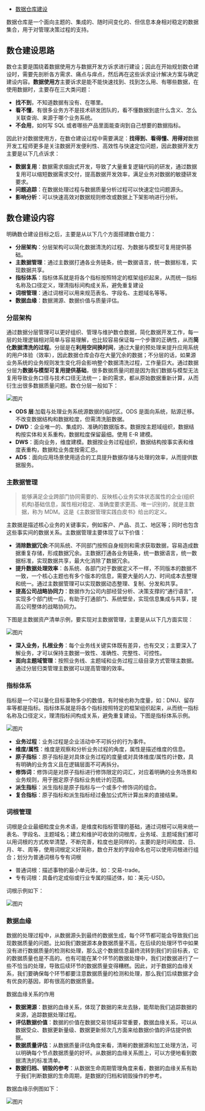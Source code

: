 - [数据仓库建设](https://mp.weixin.qq.com/s/tfaW8SJbOLkWsxRD8390SQ)



数据仓库是一个面向主题的、集成的、随时间变化的、但信息本身相对稳定的数据集合，用于对管理决策过程的支持。

## 数仓建设思路

数仓主要是围绕着数据使用方与数据开发方诉求进行建设；因此在开始规划数仓建设时，需要先剖析各方需求、痛点与痒点，然后再在这些诉求设计解决方案与确定建设内容。**数据使用方**主要诉求是能不能快速找到、找到怎么用、有哪些数据，在使用数据时，主要存在三大类问题：



- **找不到**，不知道数据有没有、在哪里。
- **看不懂**，有很多业务方不是技术研发团队的，看不懂数据到底什么含义、怎么关联查询、来源于哪个业务系统。
- **不会用**，如何写 SQL 或者哪些产品里面能查询到自己想要的数据指标。



因此针对数据使用方，在数仓建设过程中需要满足：**找得到、看得懂、用得对**数据开发工程师更多是关注数据开发便利性、高效性与快速定位问题，因此数据开发方主要是以下几点诉求：



- **数据复用**：数据需求烟囱式开发，导致了大量重复逻辑代码的研发，通过数据复用可以缩短数据需求交付，提高数据开发效率，满足业务对数据的敏捷研发要求。
- **问题追踪**：在数据处理过程与数据质量分析过程可以快速定位问题源头。
- **影响分析**：可以快速高效对数据规则修改或数据上下架影响进行分析。

## 数仓建设内容

明确数仓建设目标之后，主要是从以下几个方面搭建数仓能力：



- **分层架构**：分层架构可以简化数据清洗的过程、为数据与模型可复用提供基础。
- **主数据管理**：通过主数据打通各业务链条，统一数据语言，统一数据标准，实现数据共享。
- **指标体系**：指标体系就是将各个指标按照特定的框架组织起来，从而统一指标名称及口径定义，理清指标间构成关系，避免重复建设
- **词根管理**：通过词根可以用来规范表名、字段名、主题域名等等。
- **数据血缘**：数据溯源、数据价值与质量评估。

### 分层架构

通过数据分层管理可以更好组织、管理与维护数仓数据，简化数据开发工作，每一层的处理逻辑相对简单与容易理解，也比较容易保证每一个步骤的正确性，从而**简化数据清洗的过程**。分层是在**利用空间换时间**，通过大量的预处理来提升应用系统的用户体验（效率），因此数据仓库会存在大量冗余的数据；不分层的话，如果源业务系统的业务规则发生变化将会影响整个数据清洗过程，工作量巨大。通过数据分层为**数据与模型可复用提供基础**，很多数据质量问题是因为我们数据与模型无法复用导致业务口径与技术口径无法统一；新的需求，都从原始数据重新计算，从而衍生出很多数据质量问题。数仓分层一般如下：

![图片](https://mmbiz.qpic.cn/mmbiz_jpg/lvnfzHLRuub2kL3txWFTmiaA8EwjrFeyvRxx2l67sp76UImQupgzyQKz9icZxJO5xDBBt0b2wIdKNrFibuOGZTj3Q/640?wx_fmt=jpeg&tp=webp&wxfrom=5&wx_lazy=1&wx_co=1)



- **ODS 层**:加载与处理业务系统源数据的临时区。ODS 是面向系统，贴源迁移。不改变数据结构和数据粒度，但需清洗脏数据。
- **DWD**：企业唯一的、集成的、准确的数据版本。数据按主题域组织，数据结构按实体和关系重构，数据粒度保留最细。使用 E-R 建模。
- **DWS**：面向业务，维度建模。数据按业务过程组织，数据结构按事实表和维度表重构，数据粒业务度按需汇总。
- **ADS**：面向应用场景使用适合的工具提升数据存储与处理的效率，从而提供数据服务。

### 主数据管理

> 能够满足企业跨部门协同需要的、反映核心业务实体状态属性的企业(组织机构)基础信息，属性相对稳定、准确度要求更高、唯一识别的，就是主数据，称为 MDM。这是《主数据管理实践白皮书》给出的定义。



主数据是描述核心业务的关键事实，例如客户、产品、员工、地区等；同时也包含这些事实间的数据关系。主数据管理主要体现了以下价值：

- **消除数据冗余**:不同系统、不同部门按照自身规则和需求获取数据，容易造成数据重复存储，形成数据冗余。主数据打通各业务链条，统一数据语言，统一数据标准，实现数据共享，最大化消除了数据冗余。
- **提升数据处理效率**：各系统、各部门对于数据定义不一样，不同版本的数据不一致，一个核心主题也有多个版本的信息，需要大量的人力、时间成本去整理和统一。通过主数据管理可以实现数据动态整理、复制、分发和共享。
- **提高公司战略协同力**：数据作为公司内部经营分析、决策支撑的“通行语言”，实现多个部门统一后，有助于打通部门、系统壁垒，实现信息集成与共享，提高公司整体的战略协同力。



下图是主数据资产清单示例，要实现对主数据管理，主要是从以下几方面实现：

![图片](https://mmbiz.qpic.cn/mmbiz_jpg/lvnfzHLRuub2kL3txWFTmiaA8EwjrFeyvwIVHWvT8qDS98yFwjYeMQXTcZ2LXYwL5f9pbsMDFVagRBx2omNkib0w/640?wx_fmt=jpeg&tp=webp&wxfrom=5&wx_lazy=1&wx_co=1)



- **深入业务，扎根业务**：每个业务线关键实体既有差异，也有交叉；主要深入了解业务，才可以保持主数据一致性、准确性、完整性、可控性。
- **面向主题域管理**：按照业务线、主题域和业务过程三级目录方式管理主数据。通过分层归类管理主数据可以提高管理的效率。

### 指标体系

指标是一个可以量化目标事物多少的数值，有时候也称为度量，如：DNU、留存率等都是指标。指标体系就是将各个指标按照特定的框架组织起来，从而统一指标名称及口径定义，理清指标间构成关系，避免重复建设。下图是指标体系示例。

![图片](https://mmbiz.qpic.cn/mmbiz_png/lvnfzHLRuub2kL3txWFTmiaA8EwjrFeyv2cpFic2SF44Iv55zBnWgFTvSE1y64icTq6NmIPicGWLeG3BRyoQpccTlQ/640?wx_fmt=png&tp=webp&wxfrom=5&wx_lazy=1&wx_co=1)



- **业务过程**：业务过程是企业活动中不可拆分的行为事件。
- **维度/属性**：维度是观察和分析业务过程的角度，属性是描述维度的信息。
- **原子指标**：原子指标是对具体业务过程的度量或对具体维度/属性的计数，具有明确的业务含义且在逻辑层面不可再拆分。
- **修饰词**：修饰词是对原子指标进行修饰限定的词汇，对应着明确的业务场景和业务规则，用于圈定原子指标业务统计的范围。
- **派生指标**：派生指标是原子指标与一个或多个修饰词的组合。
- **复合指标**：原子指标和派生指标经过叠加公式所计算出来的直接结果。

### 词根管理

词根是企业最细粒度业务术语，是维度和指标管理的基础，通过词根可以用来统一表名、字段名、主题域名；建立和维护可收敛的词根库，业务域、主题域我们都可以用词根的方式枚举清楚，不断完善，粒度也是同样的，主要的是时间粒度、日、月、年、周等，使用词根定义好简称，数仓开发的字段命名也可以使用词根进行组合；划分为普通词根与专有词根



- 普通词根：描述事物的最小单元体，如：交易-trade。
- 专有词根：具备约定成俗或行业专属的描述体，如：美元-USD。



词根示例如下：

![图片](https://mmbiz.qpic.cn/mmbiz_png/lvnfzHLRuub2kL3txWFTmiaA8EwjrFeyvnZasK2Tu9rBHibGSj5rqDmIxrmrMroPYjVy8DtnLZaWJ2HtUAkQ8WoA/640?wx_fmt=png&tp=webp&wxfrom=5&wx_lazy=1&wx_co=1)



### 数据血缘

数据的处理过程中，从数据源头到最终的数据生成，每个环节都可能会导致我们出现数据质量的问题。比如我们数据源本身数据质量不高，在后续的处理环节中如果没有进行数据质量的检测和处理，那么这个数据信息最终流转到我们的目标表，它的数据质量也是不高的。也有可能在某个环节的数据处理中，我们对数据进行了一些不恰当的处理，导致后续环节的数据质量变得糟糕。因此，对于数据的血缘关系，我们要确保每个环节都要注意数据质量的检测和处理，那么我们后续数据才会有优良的基因，即有很高的数据质量。



数据血缘关系的作用



- **数据溯源**：数据的血缘关系，体现了数据的来龙去脉，能帮助我们追踪数据的来源，追踪数据处理过程。
- **评估数据价值**：数据的价值在数据交易领域非常重要，数据血缘关系，可以从数据受众、数据更新量级、数据更新频次几方面来给数据价值的评估提供依据。
- **数据质量评估**：从数据质量评估角度来看，清晰的数据源和加工处理方法，可以明确每个节点数据质量的好坏。从数据的血缘关系图上，可以方便地看到数据清洗的标准清单。
- **数据归档、销毁的参考**：从数据生命周期管理角度来看，数据的血缘关系有助于我们判断数据的生命周期，是数据的归档和销毁操作的参考。



数据血缘示例图如下：

![图片](https://mmbiz.qpic.cn/mmbiz_png/lvnfzHLRuub2kL3txWFTmiaA8EwjrFeyvnDEjE4VzTibicTRbHib3tbicwI9J5LXObp5SQxKlCDZaANTAY5RtbbiaAgg/640?wx_fmt=png&tp=webp&wxfrom=5&wx_lazy=1&wx_co=1)